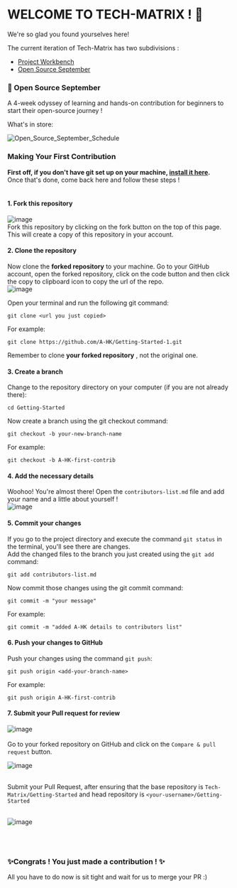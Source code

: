 # WELCOME TO TECH-MATRIX ! 🎉

We're so glad you found yourselves here!

The current iteration of Tech-Matrix has two subdivisions :
* [Project Workbench]()
* [Open Source September](https://github.com/Tech-Matrix/Getting-Started/blob/main/README.md#-open-source-september)

### 📌 Open Source September

A 4-week odyssey of learning and hands-on contribution for beginners to start their open-source journey !

What's in store:

![Open_Source_September_Schedule](https://user-images.githubusercontent.com/73497800/132090890-e7ec7626-898c-429a-b581-0e9a580dbfbf.png)



### Making Your First Contribution

**First off, if you don't have git set up on your machine, [install it here](https://docs.github.com/en/get-started/quickstart/set-up-git).** <br/>
Once that's done, come back here and follow these steps ! <br /><br />


   #### 1. Fork this repository
    
   ![image](https://user-images.githubusercontent.com/73497800/132095758-20f82afb-3987-4af8-8935-61282bb91e4c.png)<br/>
     Fork this repository by clicking on the fork button on the top of this page. This will create a copy of this repository in your account.
     
   #### 2. Clone the repository
   
   Now clone the **forked repository** to your machine. Go to your GitHub account, open the forked repository, click on the code button and then click the copy to clipboard icon to copy the url of the repo. <br />
   ![image](https://user-images.githubusercontent.com/73497800/132093238-ff7f3a88-fec3-49f1-9929-44122a5223ce.png)

   Open your terminal and run the following git command:<br />
   ```
   git clone <url you just copied>
   ```

   For example: <br/>
   ```
   git clone https://github.com/A-HK/Getting-Started-1.git
   ```
    
   Remember to clone **your forked repository** , not the original one.
    
   #### 3. Create a branch
   
   Change to the repository directory on your computer (if you are not already there):<br />
   ```
   cd Getting-Started
   ```
   
   Now create a branch using the git checkout command: <br />
   ```
   git checkout -b your-new-branch-name
   ```
   
   For example:
   ```
   git checkout -b A-HK-first-contrib
   ```
   
   
   #### 4. Add the necessary details
   
   Woohoo! You're almost there! Open the `contributors-list.md` file and add your name and a little about yourself ! <br />
   ![image](https://user-images.githubusercontent.com/73497800/132095056-7a7d7715-75c6-4118-a1c8-22d98044f8c1.png)

   
   #### 5. Commit your changes

   If you go to the project directory and execute the command `git status` in the terminal, you'll see there are changes. <br />
   Add the changed files to the branch you just created using the `git add` command: <br />
   ```
   git add contributors-list.md
   ```

   Now commit those changes using the git commit command:
   ```
   git commit -m "your message"
   ```
   
   For example:
   ```
   git commit -m "added A-HK details to contributors list"
   ```
   
   #### 6. Push your changes to GitHub
   
   Push your changes using the command `git push`:
   ```
   git push origin <add-your-branch-name>
   ```
   For example:
   ```
   git push origin A-HK-first-contrib
   ```
   
   #### 7. Submit your Pull request for review
   
   ![image](https://user-images.githubusercontent.com/73497800/132095402-2a33defe-072f-45b0-92ea-e2c50f45a2e4.png) <br /><br />
   Go to your forked repository on GitHub and click on the `Compare & pull request` button. <br />

   ![image](https://user-images.githubusercontent.com/73497800/132095416-d35a7fe7-6a55-47b4-8712-435fbc4b6410.png) <br /><br />
   
   Submit your Pull Request, after ensuring that the base repository is `Tech-Matrix/Getting-Started` and head repository is  `<your-username>/Getting-Started` <br/><br />
   
   ![image](https://user-images.githubusercontent.com/73497800/132095867-d9f28b23-f63b-429b-a352-3cf0d20a7214.png)

   
   <br /><br />
   ### ✨Congrats ! You just made a contribution ! ✨
   All you have to do now is sit tight and wait for us to merge your PR :)
